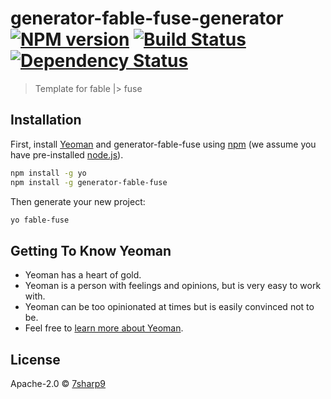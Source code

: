 # generator-fable-fuse-generator [![NPM version][npm-image]][npm-url] [![Build Status][travis-image]][travis-url] [![Dependency Status][daviddm-image]][daviddm-url]
> Template for fable |&gt; fuse

## Installation

First, install [Yeoman](http://yeoman.io) and generator-fable-fuse using [npm](https://www.npmjs.com/) (we assume you have pre-installed [node.js](https://nodejs.org/)).

```bash
npm install -g yo
npm install -g generator-fable-fuse
```

Then generate your new project:

```bash
yo fable-fuse
```

## Getting To Know Yeoman

 * Yeoman has a heart of gold.
 * Yeoman is a person with feelings and opinions, but is very easy to work with.
 * Yeoman can be too opinionated at times but is easily convinced not to be.
 * Feel free to [learn more about Yeoman](http://yeoman.io/).

## License

Apache-2.0 © [7sharp9](http://7sharpnine.com)


[npm-image]: https://badge.fury.io/js/generator-fable-fuse-generator.svg
[npm-url]: https://npmjs.org/package/generator-fable-fuse-generator
[travis-image]: https://travis-ci.org/7sharp9/generator-fable-fuse-generator.svg?branch=master
[travis-url]: https://travis-ci.org/7sharp9/generator-fable-fuse-generator
[daviddm-image]: https://david-dm.org/7sharp9/generator-fable-fuse-generator.svg?theme=shields.io
[daviddm-url]: https://david-dm.org/7sharp9/generator-fable-fuse-generator

